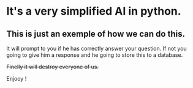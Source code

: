 # It's a very simplified AI in python.

## This is just an exemple of how we can do this.  

It will prompt to you if he has correctly answer your question. If not you going to give him a response and he going to store this to a database.

~~Finelly it will destroy everyone of us.~~

Enjooy !
